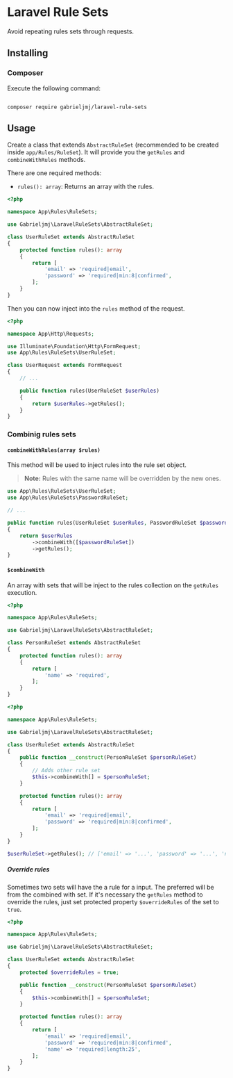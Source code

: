 # Laravel Rule Sets

Avoid repeating rules sets through requests.

## Installing

### Composer

Execute the following command:

```terminal

composer require gabrieljmj/laravel-rule-sets

```

## Usage

Create a class that extends ```AbstractRuleSet``` (recommended to be created inside ```app/Rules/RuleSet```). It will provide you the ```getRules``` and ```combineWithRules``` methods.

There are one required methods:

- ```rules(): array```: Returns an array with the rules.

```php
<?php

namespace App\Rules\RuleSets;

use Gabrieljmj\LaravelRuleSets\AbstractRuleSet;

class UserRuleSet extends AbstractRuleSet
{
    protected function rules(): array
    {
        return [
            'email' => 'required|email',
            'password' => 'required|min:8|confirmed',
        ];
    }
}
```

Then you can now inject into the ```rules``` method of the request.

```php
<?php

namespace App\Http\Requests;

use Illuminate\Foundation\Http\FormRequest;
use App\Rules\RuleSets\UserRuleSet;

class UserRequest extends FormRequest
{
    // ...

    public function rules(UserRuleSet $userRules)
    {
        return $userRules->getRules();
    }
}
```

### Combinig rules sets

#### ```combineWithRules(array $rules)```

This method will be used to inject rules into the rule set object.

> **Note:** Rules with the same name will be overridden by the new ones.

```php
use App\Rules\RuleSets\UserRuleSet;
use App\Rules\RuleSets\PasswordRuleSet;

// ...

public function rules(UserRuleSet $userRules, PasswordRuleSet $passwordRuleSet)
{
    return $userRules
        ->combineWith([$passwordRuleSet])
        ->getRules();
}
```

#### ```$combineWith```

An array with sets that will be inject to the rules collection on the ```getRules``` execution.

```php
<?php

namespace App\Rules\RuleSets;

use Gabrieljmj\LaravelRuleSets\AbstractRuleSet;

class PersonRuleSet extends AbstractRuleSet
{
    protected function rules(): array
    {
        return [
            'name' => 'required',
        ];
    }
}
```

```php
<?php

namespace App\Rules\RuleSets;

use Gabrieljmj\LaravelRuleSets\AbstractRuleSet;

class UserRuleSet extends AbstractRuleSet
{
    public function __construct(PersonRuleSet $personRuleSet)
    {
        // Adds other rule set
        $this->combineWith[] = $personRuleSet;
    }

    protected function rules(): array
    {
        return [
            'email' => 'required|email',
            'password' => 'required|min:8|confirmed',
        ];
    }
}
```

```php
$userRuleSet->getRules(); // ['email' => '...', 'password' => '...', 'name' => '...']
```

##### Override rules

Sometimes two sets will have the a rule for a input. The preferred will be from the combined with set. If it's necessary the ```getRules``` method to override the rules, just set protected property ```$overrideRules``` of the set to ```true```.

```php
<?php

namespace App\Rules\RuleSets;

use Gabrieljmj\LaravelRuleSets\AbstractRuleSet;

class UserRuleSet extends AbstractRuleSet
{
    protected $overrideRules = true;

    public function __construct(PersonRuleSet $personRuleSet)
    {
        $this->combineWith[] = $personRuleSet;
    }

    protected function rules(): array
    {
        return [
            'email' => 'required|email',
            'password' => 'required|min:8|confirmed',
            'name' => 'required|length:25',
        ];
    }
}
```
